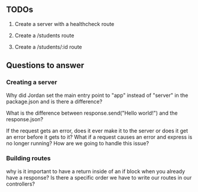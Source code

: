 ## TODOs
1. Create a server with a healthcheck route

2. Create a /students route

3. Create a /students/:id route

## Questions to answer
### Creating a server
Why did Jordan set the main entry point to "app" instead of "server" in the package.json and is there a difference?

What is the difference between response.send("Hello world!") and the response.json?

If the request gets an error, does it ever make it to the server or does it get an error before it gets to it?
What if a request causes an error and express is no longer running? How are we going to handle this issue?

### Building routes
why is it important to have a return inside of an if block when you already have a response?
Is there a specific order we have to write our routes in our controllers?
